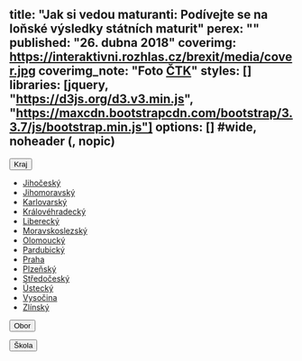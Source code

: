 title: "Jak si vedou maturanti: Podívejte se na loňské výsledky státních maturit"
perex: ""
published: "26. dubna 2018"
coverimg: https://interaktivni.rozhlas.cz/brexit/media/cover.jpg
coverimg_note: "Foto <a href='#'>ČTK</a>"
styles: []
libraries: [jquery, "https://d3js.org/d3.v3.min.js", "https://maxcdn.bootstrapcdn.com/bootstrap/3.3.7/js/bootstrap.min.js"]
options: [] #wide, noheader (, nopic)
---

<link rel="stylesheet" href="./styles/vopicikoule.css">

<wide><div class="vopicikoule">

<div class="dropdown" id="kraj">
  <button class="btn-lg btn-default dropdown-toggle" id="krajButton" type="button" data-toggle="dropdown">Kraj
  <span class="caret"></span></button>
  <p class="postbutton" id="zvolenyKraj"></p>
  <ul class="dropdown-menu" role="menu" aria-labelledby="menu1">
    <li role="presentation"><a role="menuitem" tabindex="-1" href="#">Jihočeský</a></li>
    <li role="presentation"><a role="menuitem" tabindex="-1" href="#">Jihomoravský</a></li>
    <li role="presentation"><a role="menuitem" tabindex="-1" href="#">Karlovarský</a></li>
    <li role="presentation"><a role="menuitem" tabindex="-1" href="#">Královéhradecký</a></li>
    <li role="presentation"><a role="menuitem" tabindex="-1" href="#">Liberecký</a></li>
    <li role="presentation"><a role="menuitem" tabindex="-1" href="#">Moravskoslezský</a></li>
    <li role="presentation"><a role="menuitem" tabindex="-1" href="#">Olomoucký</a></li>
    <li role="presentation"><a role="menuitem" tabindex="-1" href="#">Pardubický</a></li>
    <li role="presentation"><a role="menuitem" tabindex="-1" href="#">Praha</a></li>
    <li role="presentation"><a role="menuitem" tabindex="-1" href="#">Plzeňský</a></li>
    <li role="presentation"><a role="menuitem" tabindex="-1" href="#">Středočeský</a></li>
    <li role="presentation"><a role="menuitem" tabindex="-1" href="#">Ústecký</a></li>
    <li role="presentation"><a role="menuitem" tabindex="-1" href="#">Vysočina</a></li>
    <li role="presentation"><a role="menuitem" tabindex="-1" href="#">Zlínský</a></li>
  </ul>
</div>

<div class="dropdown" id="obor">
  <button class="btn-lg btn-default dropdown-toggle" id="oborButton" type="button" data-toggle="dropdown">Obor
  <span class="caret"></span></button>
  <p class="postbutton" id="zvolenyObor"></p>
  <ul class="dropdown-menu" role="menu" aria-labelledby="menu1"></ul>
</div>

<div class="dropdown" id="skola">
  <button class="btn-lg btn-default dropdown-toggle" id="skolaButton" type="button" data-toggle="dropdown">Škola
  <span class="caret"></span></button>
  <p class="postbutton" id="zvolenaSkola"></p>
  <ul class="dropdown-menu" role="menu" aria-labelledby="menu1"></ul>
</div>

</div></wide>

<wide><div id="tabulka"></div></wide>

<div><img src="https://dev.datarozhlas.cz/maturity-2018/images/legenda.png" id="legenda" style="max-width: 100%; visibility: hidden;"></div>
